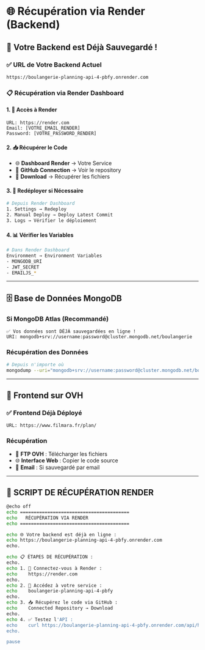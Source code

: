 # 🌐 Récupération via Render (Backend)

## 🎯 **Votre Backend est Déjà Sauvegardé !**

### **✅ URL de Votre Backend Actuel**
```
https://boulangerie-planning-api-4-pbfy.onrender.com
```

### **📋 Récupération via Render Dashboard**

#### **1. 🔐 Accès à Render**
```
URL: https://render.com
Email: [VOTRE_EMAIL_RENDER]
Password: [VOTRE_PASSWORD_RENDER]
```

#### **2. 📥 Récupérer le Code**
- 🌐 **Dashboard Render** → Votre Service
- 📁 **GitHub Connection** → Voir le repository
- 💾 **Download** → Récupérer les fichiers

#### **3. 🔄 Redéployer si Nécessaire**
```bash
# Depuis Render Dashboard
1. Settings → Redeploy
2. Manual Deploy → Deploy Latest Commit
3. Logs → Vérifier le déploiement
```

#### **4. 📊 Vérifier les Variables**
```bash
# Dans Render Dashboard
Environment → Environment Variables
- MONGODB_URI
- JWT_SECRET
- EMAILJS_*
```

---

## 🗄️ **Base de Données MongoDB**

### **Si MongoDB Atlas (Recommandé)**
```
✅ Vos données sont DÉJÀ sauvegardées en ligne !
URI: mongodb+srv://username:password@cluster.mongodb.net/boulangerie
```

### **Récupération des Données**
```bash
# Depuis n'importe où
mongodump --uri="mongodb+srv://username:password@cluster.mongodb.net/boulangerie"
```

---

## 🎨 **Frontend sur OVH**

### **✅ Frontend Déjà Déployé**
```
URL: https://www.filmara.fr/plan/
```

### **Récupération**
- 📁 **FTP OVH** : Télécharger les fichiers
- 🌐 **Interface Web** : Copier le code source
- 📧 **Email** : Si sauvegardé par email

---

## 🚀 **SCRIPT DE RÉCUPÉRATION RENDER**

```bash
@echo off
echo ========================================
echo   RÉCUPÉRATION VIA RENDER
echo ========================================

echo 🌐 Votre backend est déjà en ligne :
echo https://boulangerie-planning-api-4-pbfy.onrender.com
echo.

echo 📋 ÉTAPES DE RÉCUPÉRATION :
echo.
echo 1. 🔐 Connectez-vous à Render :
echo    https://render.com
echo.
echo 2. 📁 Accédez à votre service :
echo    boulangerie-planning-api-4-pbfy
echo.
echo 3. 📥 Récupérez le code via GitHub :
echo    Connected Repository → Download
echo.
echo 4. ✅ Testez l'API :
echo    curl https://boulangerie-planning-api-4-pbfy.onrender.com/api/health
echo.

pause
```


